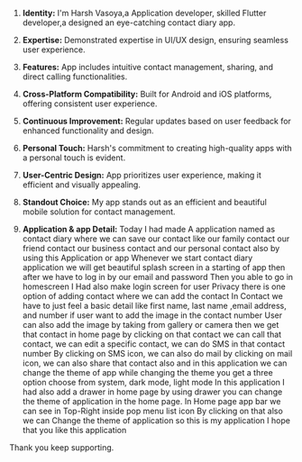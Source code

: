 1. **Identity:** I'm Harsh Vasoya,a Application developer, skilled Flutter developer,a designed an eye-catching contact diary app.

2. **Expertise:** Demonstrated expertise in UI/UX design, ensuring seamless user experience.

3. **Features:** App includes intuitive contact management, sharing, and direct calling functionalities.

4. **Cross-Platform Compatibility:** Built for Android and iOS platforms, offering consistent user experience.

5. **Continuous Improvement:** Regular updates based on user feedback for enhanced functionality and design.

6. **Personal Touch:** Harsh's commitment to creating high-quality apps with a personal touch is evident.

7. **User-Centric Design:** App prioritizes user experience, making it efficient and visually appealing.

8. **Standout Choice:** My app stands out as an efficient and beautiful mobile solution for contact management.

9. **Application & app Detail:** Today I had made A application named as contact diary where we can save our contact like our family contact our friend contact our business contact and our personal contact also by using this Application or app Whenever we start contact diary application we will get beautiful splash screen in a starting of app then after we have to log in by our email and password Then you able to go in homescreen I Had also make login screen for user Privacy there is one option of adding contact where we can add the contact In Contact we have to just feel a basic detail like first name, last name ,email address, and number if user want to add the image in the contact number User can also add the image by taking from gallery or camera then we get that contact in home page by clicking on that contact we can call that contact, we can edit a specific contact, we can do SMS in that contact number By clicking on SMS icon, we can also do mail by clicking on mail icon, we can also share that contact also and in this application we can change the theme of app while changing the theme you get a three option choose from system, dark mode, light mode In this application I had also add a drawer in home page by using drawer you can change the theme of application in the home page. In Home page app bar we can see in Top-Right inside pop menu list icon By clicking on that also we can Change the theme of application so this is my application I hope that you like this application


Thank you keep supporting.
